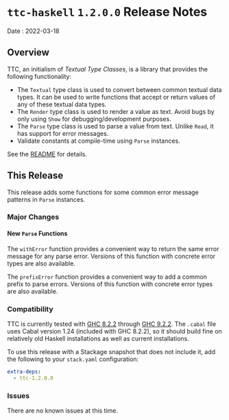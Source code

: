 # `ttc-haskell` `1.2.0.0` Release Notes

Date
: 2022-03-18

## Overview

TTC, an initialism of _Textual Type Classes_, is a library that provides the
following functionality:

* The `Textual` type class is used to convert between common textual data
  types.  It can be used to write functions that accept or return values of
  any of these textual data types.
* The `Render` type class is used to render a value as text.  Avoid bugs by
  only using `Show` for debugging/development purposes.
* The `Parse` type class is used to parse a value from text.  Unlike `Read`,
  it has support for error messages.
* Validate constants at compile-time using `Parse` instances.

See the [README][] for details.

[README]: <https://github.com/ExtremaIS/ttc-haskell#readme>

## This Release

This release adds some functions for some common error message patterns in
`Parse` instances.

### Major Changes

#### New `Parse` Functions

The `withError` function provides a convenient way to return the same error
message for any parse error.  Versions of this function with concrete error
types are also available.

The `prefixError` function provides a convenient way to add a common prefix to
parse errors.  Versions of this function with concrete error types are also
available.

### Compatibility

TTC is currently tested with [GHC 8.2.2][] through [GHC 9.2.2][].  The
`.cabal` file uses Cabal version 1.24 (included with GHC 8.2.2), so it should
build fine on relatively old Haskell installations as well as current
installations.

To use this release with a Stackage snapshot that does not include it, add
the following to your `stack.yaml` configuration:

```yaml
extra-deps:
  - ttc-1.2.0.0
```

[GHC 8.2.2]: <https://www.haskell.org/ghc/download_ghc_8_2_2.html>
[GHC 9.2.2]: <https://www.haskell.org/ghc/download_ghc_9_2_2.html>

### Issues

There are no known issues at this time.
